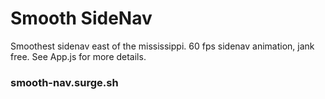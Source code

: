 # Smooth SideNav

Smoothest sidenav east of the mississippi.
60 fps sidenav animation, jank free.
See App.js for more details.

### smooth-nav.surge.sh